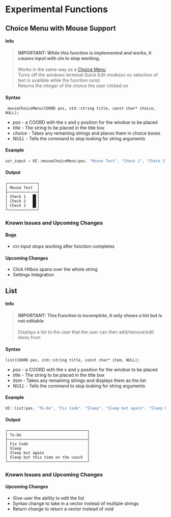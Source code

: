 # Experimental Functions <!-- {docsify-ignore} -->

## Choice Menu with Mouse Support
#### Info
> #### **IMPORTANT: While this function is implemented and works, it causes input with cin to stop working.**<br>
> Works in the same way as a [Choice Menu](ChoiceMenu)<br>
> Turns off the windows terminal Quick Edit mode(so no selection of text is availible while the function runs)<br>
> Returns the integer of the choice the user clicked on
#### Syntax
` mouseChoiceMenu(COORD pos, std::string title, const char* choice, NULL);`

* *pos* - a COORD with the x and y position for the window to be placed
* *title* - The string to be placed in the title box
* *choice* - Takes any remaining strings and places them in choice boxes
* *NULL* - Tells the command to stop looking for string arguments

#### Example
```C++
usr_input = UI::mouseChoiceMenu(pos, "Mouse Test", "Check 1", "Check 2", "Check 3", NULL);
```

#### Output
```
┌─────────────┐
│ Mouse Test  │
├─────────────┤
│ Check 1   █▌│
│ Check 2   █▌│
│ Check 3   █▌│
└─────────────┘
```

### Known Issues and Upcoming Changes
#### Bugs
* cin input stops working after function completes

#### Upcoming Changes
* Click Hitbox spans over the whole string
* Settings Integration

## List
#### Info
> #### **IMPORTANT: This Function is incomplete, it only shows a list but is not editable**<br>
> Displays a list to the user that the user can then add/remove/edit items from
#### Syntax
`list(COORD pos, std::string title, const char* item, NULL);`

* *pos* - a COORD with the x and y position for the window to be placed
* *title* - The string to be placed in the title box
* *item* - Takes any remaining strings and displays them as the list
* *NULL* - Tells the command to stop looking for string arguments

#### Example
```C++
UI::list(pos, "To-Do", "Fix Code", "Sleep", "Sleep but again", "Sleep but this time on the couch", NULL);
```

#### Output
```
┌───────────────────────────────────┐
│ To-Do                             │
├───────────────────────────────────┤
│ Fix Code                          │
│ Sleep                             │
│ Sleep but again                   │
│ Sleep but this time on the couch  │
└───────────────────────────────────┘
```
### Known Issues and Upcoming Changes
#### Upcoming Changes
* Give user the ability to edit the list
* Syntax change to take in a vector instead of multiple strings
* Return change to return a vector instead of void